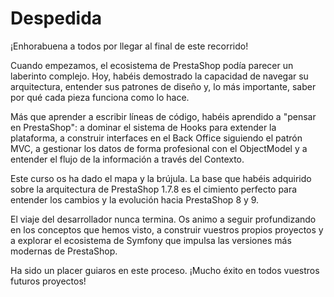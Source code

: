 # Despedida

¡Enhorabuena a todos por llegar al final de este recorrido!

Cuando empezamos, el ecosistema de PrestaShop podía parecer un laberinto complejo. Hoy, habéis demostrado la capacidad de navegar su arquitectura, entender sus patrones de diseño y, lo más importante, saber por qué cada pieza funciona como lo hace.

Más que aprender a escribir líneas de código, habéis aprendido a "pensar en PrestaShop": a dominar el sistema de Hooks para extender la plataforma, a construir interfaces en el Back Office siguiendo el patrón MVC, a gestionar los datos de forma profesional con el ObjectModel y a entender el flujo de la información a través del Contexto.

Este curso os ha dado el mapa y la brújula. La base que habéis adquirido sobre la arquitectura de PrestaShop 1.7.8 es el cimiento perfecto para entender los cambios y la evolución hacia PrestaShop 8 y 9.

El viaje del desarrollador nunca termina. Os animo a seguir profundizando en los conceptos que hemos visto, a construir vuestros propios proyectos y a explorar el ecosistema de Symfony que impulsa las versiones más modernas de PrestaShop.

Ha sido un placer guiaros en este proceso. ¡Mucho éxito en todos vuestros futuros proyectos!

